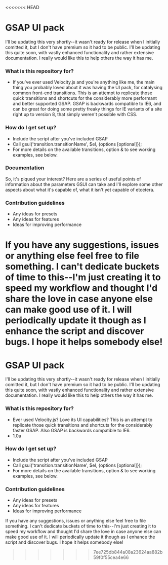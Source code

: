 <<<<<<< HEAD
# **GSAP UI pack** #

I'll be updating this very shortly--it wasn't ready for release when I initially comitted it, but I don't have premium so it had to be public. I'll be updating this quite soon, with vastly enhanced functionality and rather extensive documentation. I really would like this to help others the way it has me.

### What is this repository for? ###

* If you've ever used Velocity.js and you're anything like me, the main thing you probably loved about it was having the UI pack, for catalysing common front-end transitions. This is an attempt to replicate those quick transitions and shortcuts for the considerably more performant and better supported GSAP. GSAP is backwards compatible to IE6, and can be great for doing some pretty freaky things for IE variants of a site right up to version 8, that simply weren't possible with CSS.

### How do I get set up? ###

* Include the script after you've included GSAP
* Call gsui('transition.transitionName', $el, {options [optional]});
* For more details on the available transitions, option & to see working examples, see below.

### Documentation ###

So, it's piqued your interest? Here are a series of useful points of information about the parameters GSUI can take and I'll explore some other aspects about what it's capable of, what it isn't yet capable of etcetera.

### Contribution guidelines ###

* Any ideas for presets
* Any ideas for features
* Ideas for improving performance

If you have any suggestions, issues or anything else feel free to file something. I can't dedicate buckets of time to this--I'm just creating it to speed my workflow and thought I'd share the love in case anyone else can make good use of it. I will periodically update it though as I enhance the script and discover bugs. I hope it helps somebody else!
=======
# **GSAP UI pack** #

I'll be updating this very shortly--it wasn't ready for release when I initially comitted it, but I don't have premium so it had to be public. I'll be updating this quite soon, with vastly enhanced functionality and rather extensive documentation. I really would like this to help others the way it has me.

### What is this repository for? ###

* Ever used Velocity.js? Love its UI capabilities? This is an attempt to replicate those quick transitions and shortcuts for the considerably faster GSAP. Also GSAP is backwards compatible to IE6.
* 1.0a

### How do I get set up? ###

* Include the script after you've included GSAP
* Call gsui('transition.transitionName', $el, {options [optional]});
* For more details on the available transitions, option & to see working examples, see below.

### Contribution guidelines ###

* Any ideas for presets
* Any ideas for features
* Ideas for improving performance

If you have any suggestions, issues or anything else feel free to file something. I can't dedicate buckets of time to this--I'm just creating it to speed my workflow and thought I'd share the love in case anyone else can make good use of it. I will periodically update it though as I enhance the script and discover bugs. I hope it helps somebody else!
>>>>>>> 7ee725db844a08a23624aa882b59f0f55cea4e66
